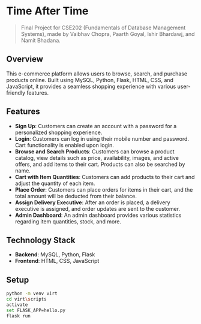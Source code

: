 # Time After Time
> Final Project for CSE202 (Fundamentals of Database Management Systems), made by Vaibhav Chopra, Paarth Goyal, Ishir Bhardawj, and Namit Bhadana.

## Overview

This e-commerce platform allows users to browse, search, and purchase products online. Built using MySQL, Python, Flask, HTML, CSS, and JavaScript, it provides a seamless shopping experience with various user-friendly features.

## Features

- **Sign Up**: Customers can create an account with a password for a personalized shopping experience.
- **Login**: Customers can log in using their mobile number and password. Cart functionality is enabled upon login.
- **Browse and Search Products**: Customers can browse a product catalog, view details such as price, availability, images, and active offers, and add items to their cart. Products can also be searched by name.
- **Cart with Item Quantities**: Customers can add products to their cart and adjust the quantity of each item.
- **Place Order**: Customers can place orders for items in their cart, and the total amount will be deducted from their balance.
- **Assign Delivery Executive**: After an order is placed, a delivery executive is assigned, and order updates are sent to the customer.
- **Admin Dashboard**: An admin dashboard provides various statistics regarding item quantities, stock, and more.

## Technology Stack

- **Backend**: MySQL, Python, Flask
- **Frontend**: HTML, CSS, JavaScript

## Setup
```sh
python -m venv virt
cd virt\scripts
activate
set FLASK_APP=hello.py
flask run
```
